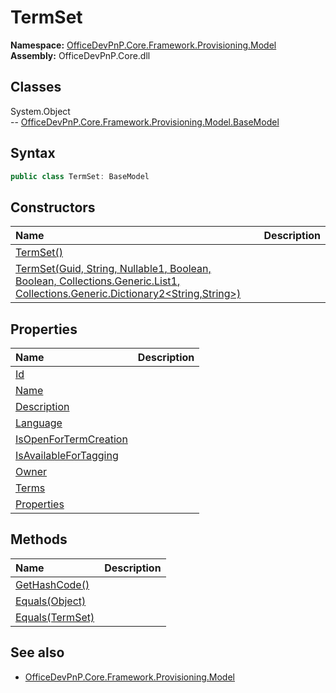 # TermSet
  
**Namespace:** [OfficeDevPnP.Core.Framework.Provisioning.Model](OfficeDevPnP.Core.Framework.Provisioning.Model.md)  
**Assembly:** OfficeDevPnP.Core.dll  
## Classes
System.Object  
-- [OfficeDevPnP.Core.Framework.Provisioning.Model.BaseModel](OfficeDevPnP.Core.Framework.Provisioning.Model.BaseModel.md)
## Syntax
```C#
public class TermSet: BaseModel
```
## Constructors
|**Name**|**Description**|
|:-----|:-----|
| [TermSet()](TermSetconstructor1details.md) | 
| [TermSet(Guid, String, Nullable1<Int32>, Boolean, Boolean, Collections.Generic.List1<Term>, Collections.Generic.Dictionary2<String,String>)](TermSetconstructor1details.md) | 
## Properties
|**Name**|**Description**|
|:-----|:-----|
| [Id](TermSet.Id.md) | 
| [Name](TermSet.Name.md) | 
| [Description](TermSet.Description.md) | 
| [Language](TermSet.Language.md) | 
| [IsOpenForTermCreation](TermSet.IsOpenForTermCreation.md) | 
| [IsAvailableForTagging](TermSet.IsAvailableForTagging.md) | 
| [Owner](TermSet.Owner.md) | 
| [Terms](TermSet.Terms.md) | 
| [Properties](TermSet.Properties.md) | 
## Methods
|**Name**|**Description**|
|:-----|:-----|
| [GetHashCode()](TermSetGetHashCode.md) | 
| [Equals(Object)](TermSetEqualsObject.md) | 
| [Equals(TermSet)](TermSetEqualsTermSet.md) | 
## See also
- [OfficeDevPnP.Core.Framework.Provisioning.Model](OfficeDevPnP.Core.Framework.Provisioning.Model.md)
